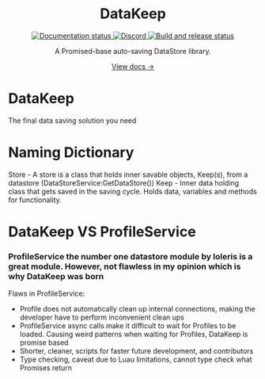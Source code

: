 <div align="center">
  <h1>DataKeep</h1>
  <p>
    <a href="https://noahrepublic.github.io/DataKeep">
      <img src="https://github.com/noahrepublic/DataKeep/actions/workflows/docs.yaml/badge.svg" alt="Documentation status" />
    </a>
    <a href="https://discord.gg/qfWfRWwEux">
      <img src="https://img.shields.io/discord/385151591524597761?color=5865F2&label=discord&logo=discord&logoColor=white" alt="Discord" />
    </a>
    <a href="https://github.com/noahrepublic/DataKeep/actions">
      <img src="https://github.com/noahrepublic/DataKeep/actions/workflows/wally.yaml/badge.svg" alt="Build and release status" />
    </a>
  </p>
  <p>A Promised-base auto-saving DataStore library.</p>
  <a href="https://noahrepublic.github.io/DataKeep">View docs →</a>
</div>

# DataKeep

The final data saving solution you need

# Naming Dictionary

Store - A store is a class that holds inner savable objects, Keep(s), from a datastore (DataStoreService:GetDataStore())
Keep - Inner data holding class that gets saved in the saving cycle. Holds data, variables and methods for functionality.

# DataKeep VS ProfileService

### ProfileService the number one datastore module by loleris is a great module. However, not flawless in my opinion which is why DataKeep was born

Flaws in ProfileService:

- Profile does not automatically clean up internal connections, making the developer have to perform inconvenient clean ups
- ProfileService async calls make it difficult to wait for Profiles to be loaded. Causing weird patterns when waiting for Profiles, DataKeep is promise based
- Shorter, cleaner, scripts for faster future development, and contributors
- Type checking, caveat due to Luau limitations, cannot type check what Promises return
